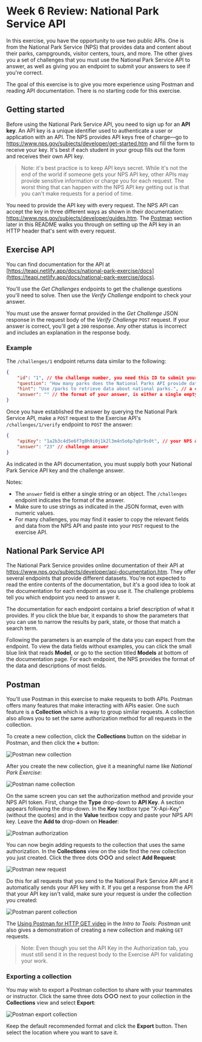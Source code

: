 # Week 6 Review: National Park Service API

In this exercise, you have the opportunity to use two public APIs. One is from the National Park Service (NPS) that provides data and content about their parks, campgrounds, visitor centers, tours, and more. The other gives you a set of challenges that you must use the National Park Service API to answer, as well as giving you an endpoint to submit your answers to see if you're correct.

The goal of this exercise is to give you more experience using Postman and reading API documentation. There is no starting code for this exercise.

## Getting started

Before using the National Park Service API, you need to sign up for an **API key**. An API key is a unique identifier used to authenticate a user or application with an API. The NPS provides API keys free of charge—go to https://www.nps.gov/subjects/developer/get-started.htm and fill the form to receive your key. It's best if each student in your group fills out the form and receives their own API key.

> Note: it's best practice is to keep API keys secret. While it's not the end of the world if someone gets your NPS API key, other APIs may provide sensitive information or charge you for each request. The worst thing that can happen with the NPS API key getting out is that you can't make requests for a period of time.

You need to provide the API key with every request. The NPS API can accept the key in three different ways as shown in their documentation: https://www.nps.gov/subjects/developer/guides.htm. The [Postman](#postman) section later in this README walks you through on setting up the API key in an HTTP header that's sent with every request.

## Exercise API

You can find documentation for the API at [https://teapi.netlify.app/docs/national-park-exercise/docs](https://teapi.netlify.app/docs/national-park-exercise/docs).

You'll use the *Get Challenges* endpoints to get the challenge questions you'll need to solve. Then use the *Verify Challenge* endpoint to check your answer.

You must use the answer format provided in the *Get Challenge* JSON response in the request body of the *Verify Challenge* `POST` request. If your answer is correct, you'll get a `200` response. Any other status is incorrect and includes an explanation in the response body.

### Example

The `/challenges/1` endpoint returns data similar to the following:

```json
{
    "id": "1", // the challenge number, you need this ID to submit your answer
    "question": "How many parks does the National Parks API provide data on?", // the question you need to answer
    "hint": "Use /parks to retrieve data about national parks.", // a clue on how to look up the information and the endpoint to use
    "answer": "" // the format of your answer, is either a single empty string or an object with multiple fields, see the next section for more information
}
```

Once you have established the answer by querying the National Park Service API, make a `POST` request to the Exercise API's `/challenges/1/verify` endpoint to `POST` the answer:

```json
{
    "apiKey": "1a2b3c4d5e6f7g8h9i0j1k2l3m4n5o6p7q8r9s0t", // your NPS API key
    "answer": "23" // challenge answer
}
```

As indicated in the API documentation, you must supply both your National Park Service API key and the challenge answer.

Notes:

- The `answer` field is either a single string or an object. The `/challenges` endpoint indicates the format of the answer.
- Make sure to use strings as indicated in the JSON format, even with numeric values.
- For many challenges, you may find it easier to copy the relevant fields and data from the NPS API and paste into your `POST` request to the exercise API.


## National Park Service API

The National Park Service provides online documentation of their API at https://www.nps.gov/subjects/developer/api-documentation.htm. They offer several endpoints that provide different datasets. You're not expected to read the entire contents of the documentation, but it's a good idea to look at the documentation for each endpoint as you use it. The challenge problems tell you which endpoint you need to answer it.

The documentation for each endpoint contains a brief description of what it provides. If you click the blue bar, it expands to show the parameters that you can use to narrow the results by park, state, or those that match a search term.

Following the parameters is an example of the data you can expect from the endpoint. To view the data fields without examples, you can click the small blue link that reads **Model**, or go to the section titled **Models** at bottom of the documentation page. For each endpoint, the NPS provides the format of the data and descriptions of most fields.

## Postman

You'll use Postman in this exercise to make requests to both APIs. Postman offers many features that make interacting with APIs easier. One such feature is a **Collection** which is a way to group similar requests. A collection also allows you to set the same authorization method for all requests in the collection.

To create a new collection, click the **Collections** button on the sidebar in Postman, and then click the **+** button:

![Postman new collection](./img/postman_new_collection.png)

After you create the new collection, give it a meaningful name like _National Park Exercise_:

![Postman name collection](./img/postman_name_collection.png)

On the same screen you can set the authorization method and provide your NPS API token. First, change the **Type** drop-down to **API Key**. A section appears following the drop-down. In the **Key** textbox type "X-Api-Key" (without the quotes) and in the **Value** textbox copy and paste your NPS API key. Leave the **Add to** drop-down on **Header**:

![Postman authorization](./img/postman_authorization.png)

You can now begin adding requests to the collection that uses the same authorization. In the **Collections** view on the side find the new collection you just created. Click the three dots **○○○** and select **Add Request**:

![Postman new request](./img/postman_new_request.png)

Do this for all requests that you send to the National Park Service API and it automatically sends your API key with it. If you get a response from the API that your API key isn't valid, make sure your request is under the collection you created:

![Postman parent collection](./img/postman_parent_collection.png)

The [Using Postman for HTTP GET video](https://lms.techelevator.com/content_link/gitlab.com/te-curriculum/intro-to-tools-lms/postman/03-making-GET-request.md) in the _Intro to Tools: Postman_ unit also gives a demonstration of creating a new collection and making `GET` requests.

> Note: Even though you set the API Key in the Authorization tab, you must still send it in the request body to the Exercise API for validating your work.

### Exporting a collection

You may wish to export a Postman collection to share with your teammates or instructor. Click the same three dots **○○○** next to your collection in the **Collections** view and select **Export**:

![Postman export collection](./img/postman_export_collection.png)

Keep the default recommended format and click the **Export** button. Then select the location where you want to save it.
